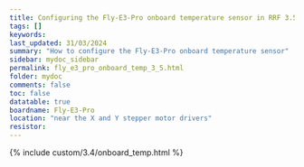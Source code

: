 ```yaml
---
title: Configuring the Fly-E3-Pro onboard temperature sensor in RRF 3.5.0 Onwards
tags: []
keywords: 
last_updated: 31/03/2024
summary: "How to configure the Fly-E3-Pro onboard temperature sensor"
sidebar: mydoc_sidebar
permalink: fly_e3_pro_onboard_temp_3_5.html
folder: mydoc
comments: false
toc: false
datatable: true
boardname: Fly-E3-Pro
location: "near the X and Y stepper motor drivers"
resistor:
---
```


{% include custom/3.4/onboard_temp.html %}
